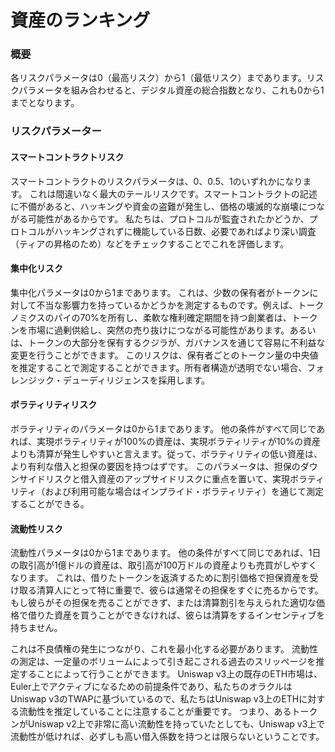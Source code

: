 # 資産のランキング

### 概要

各リスクパラメータは0（最高リスク）から1（最低リスク）まであります。リスクパラメータを組み合わせると、デジタル資産の総合指数となり、これも0から1までとなります。&#x20;

### **リスクパラメーター**

#### **スマートコントラクトリスク**

スマートコントラクトのリスクパラメータは、0、0.5、1のいずれかになります。 これは間違いなく最大のテールリスクです。スマートコントラクトの記述に不備があると、ハッキングや資金の盗難が発生し、価格の壊滅的な崩壊につながる可能性があるからです。 私たちは、プロトコルが監査されたかどうか、プロトコルがハッキングされずに機能している日数、必要であればより深い調査（ティアの昇格のため）などをチェックすることでこれを評価します。&#x20;

#### 集中化リスク

集中化パラメータは0から1まであります。 これは、少数の保有者がトークンに対して不当な影響力を持っているかどうかを測定するものです。例えば、トークノミクスのパイの70%を所有し、柔軟な権利確定期間を持つ創業者は、トークンを市場に過剰供給し、突然の売り抜けにつながる可能性があります。あるいは、トークンの大部分を保有するクジラが、ガバナンスを通じて容易に不利益な変更を行うことができます。 このリスクは、保有者ごとのトークン量の中央値を推定することで測定することができます。所有者構造が透明でない場合、フォレンジック・デューディリジェンスを採用します。&#x20;

#### ボラティリティリスク

ボラティリティのパラメータは0から1まであります。 他の条件がすべて同じであれば、実現ボラティリティが100%の資産は、実現ボラティリティが10%の資産よりも清算が発生しやすいと言えます。従って、ボラティリティの低い資産は、より有利な借入と担保の要因を持つはずです。 このパラメータは、担保のダウンサイドリスクと借入資産のアップサイドリスクに重点を置いて、実現ボラティリティ（および利用可能な場合はインプライド・ボラティリティ）を通じて測定することができる。&#x20;

#### 流動性リスク

流動性パラメータは0から1まであります。 他の条件がすべて同じであれば、1日の取引高が1億ドルの資産は、取引高が100万ドルの資産よりも売買がしやすくなります。 これは、借りたトークンを返済するために割引価格で担保資産を受け取る清算人にとって特に重要で、彼らは通常その担保をすぐに売るからです。もし彼らがその担保を売ることができず、または清算割引を与えられた適切な価格で借りた資産を買うことができなければ、彼らは清算をするインセンティブを持ちません。

これは不良債権の発生につながり、これを最小化する必要があります。 流動性の測定は、一定量のボリュームによって引き起こされる過去のスリッページを推定することによって行うことができます。 Uniswap v3上の既存のETH市場は、Euler上でアクティブになるための前提条件であり、私たちのオラクルはUniswap v3のTWAPに基づいているので、私たちはUniswap v3上のETHに対する流動性を推定していることに注意することが重要です。 つまり、あるトークンがUniswap v2上で非常に高い流動性を持っていたとしても、Uniswap v3上で流動性が低ければ、必ずしも高い借入係数を持つとは限らないということです。

